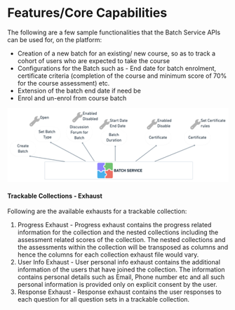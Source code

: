 # Features/Core Capabilities

The following are a few sample functionalities that the Batch Service APIs can be used for, on the platform:

* Creation of a new batch for an existing/ new course, so as to track a cohort of users who are expected to take the course
* Configurations for the Batch such as - End date for batch enrolment, certificate criteria (completion of the course and minimum score of 70% for the course assessment) etc.
* Extension of the batch end date if need be
* Enrol and un-enrol from course batch



![](<../../../../.gitbook/assets/image (3) (2).png>)

#### Trackable Collections - Exhaust <a href="#title-text" id="title-text"></a>

Following are the available exhausts for a trackable collection:

1. Progress Exhaust - Progress exhaust contains the progress related information for the collection and the nested collections including the assessment related scores of the collection. The nested collections and the assessments within the collection will be transposed as columns and hence the columns for each collection exhaust file would vary.
2. User Info Exhaust - User personal info exhaust contains the additional information of the users that have joined the collection. The information contains personal details such as Email, Phone number etc and all such personal information is provided only on explicit consent by the user.
3. Response Exhaust - Response exhaust contains the user responses to each question for all question sets in a trackable collection.
